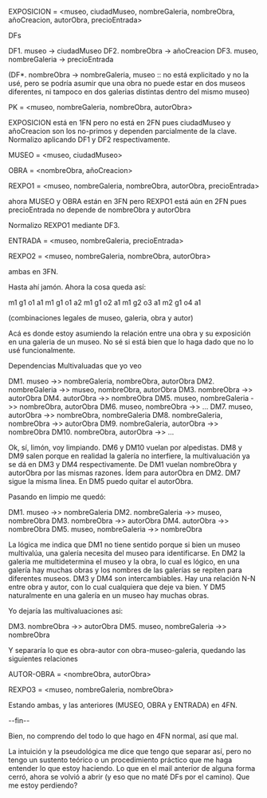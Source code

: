 EXPOSICION = <museo, ciudadMuseo, nombreGaleria, nombreObra, añoCreacion, autorObra, precioEntrada>


DFs

DF1. museo -> ciudadMuseo
DF2. nombreObra -> añoCreacion
DF3. museo, nombreGaleria -> precioEntrada

(DF*. nombreObra -> nombreGaleria, museo :: no está explicitado y no la usé, pero se podría asumir que una obra no puede estar en dos museos diferentes, ni tampoco en dos galerias distintas dentro del mismo museo)

PK = <museo, nombreGaleria, nombreObra, autorObra>


EXPOSICION está en 1FN pero no está en 2FN pues ciudadMuseo y añoCreacion son los no-primos y dependen parcialmente de la clave. Normalizo aplicando DF1 y DF2 respectivamente.


MUSEO = <museo, ciudadMuseo>

OBRA = <nombreObra, añoCreacion> 

REXPO1 = <museo, nombreGaleria, nombreObra, autorObra, precioEntrada>


ahora MUSEO y OBRA están en 3FN pero REXPO1 está aún en 2FN pues precioEntrada no depende de nombreObra y autorObra

Normalizo REXPO1 mediante DF3.


ENTRADA = <museo, nombreGaleria, precioEntrada>

REXPO2 = <museo, nombreGaleria, nombreObra, autorObra>

ambas en 3FN.


Hasta ahí jamón. Ahora la cosa queda así:

m1 g1 o1 a1
m1 g1 o1 a2
m1 g1 o2 a1
m1 g2 o3 a1
m2 g1 o4 a1

(combinaciones legales de museo, galeria, obra y autor)

Acá es donde estoy asumiendo la relación entre una obra y su exposición en una galeria de un museo. No sé si está bien que lo haga dado que no lo usé funcionalmente.

Dependencias Multivaluadas que yo veo

DM1. museo ->> nombreGaleria, nombreObra, autorObra
DM2. nombreGaleria ->> museo, nombreObra, autorObra
DM3. nombreObra ->> autorObra
DM4. autorObra ->> nombreObra
DM5. museo, nombreGaleria ->> nombreObra, autorObra
DM6. museo, nombreObra ->> ...
DM7. museo, autorObra ->> nombreObra, nombreGaleria
DM8. nombreGaleria, nombreObra ->> autorObra
DM9. nombreGaleria, autorObra ->> nombreObra
DM10. nombreObra, autorObra ->> ...

Ok, sí, limón, voy limpiando.
DM6 y DM10 vuelan por alpedistas.
DM8 y DM9 salen porque en realidad la galería no interfiere, la multivaluación ya se dá en DM3 y DM4 respectivamente.
De DM1 vuelan nombreObra y autorObra por las mismas razones.
Ídem para autorObra en DM2.
DM7 sigue la misma linea.
En DM5 puedo quitar el autorObra.

Pasando en limpio me quedó:

DM1. museo ->> nombreGaleria
DM2. nombreGaleria ->> museo, nombreObra
DM3. nombreObra ->> autorObra
DM4. autorObra ->> nombreObra
DM5. museo, nombreGaleria ->> nombreObra

La lógica me indica que DM1 no tiene sentido porque si bien un museo multivalúa, una galería necesita del museo para identificarse.
En DM2 la galeria me multidetermina el museo y la obra, lo cual es lógico, en una galería hay muchas obras y los nombres de las galerías se repiten para diferentes museos.
DM3 y DM4 son intercambiables. Hay una relación N-N entre obra y autor, con lo cual cualquiera que deje va bien.
Y DM5 naturalmente en una galería en un museo hay muchas obras.

Yo dejaría las multivaluaciones asi:

DM3. nombreObra ->> autorObra
DM5. museo, nombreGaleria ->> nombreObra

Y separaría lo que es obra-autor con obra-museo-galeria, quedando las siguientes relaciones

AUTOR-OBRA = <nombreObra, autorObra>

REXPO3 = <museo, nombreGaleria, nombreObra>

Estando ambas, y las anteriores (MUSEO, OBRA y ENTRADA) en 4FN.

--fin--

Bien, no comprendo del todo lo que hago en 4FN normal, así que mal.

La intuición y la pseudológica me dice que tengo que separar así, pero no tengo un sustento teórico o un procedimiento práctico que me haga entender lo que estoy haciendo. Lo que en el mail anterior de alguna forma cerró, ahora se volvió a abrir (y eso que no maté DFs por el camino). Que me estoy perdiendo?


